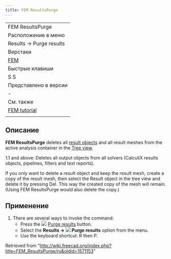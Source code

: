 ```yaml
---
title: FEM ResultsPurge
---
```

|  |
| --- |
| FEM ResultsPurge |
| Расположение в меню |
| Results → Purge results |
| Верстаки |
| [FEM](/FEM_Workbench/ru "FEM Workbench/ru") |
| Быстрые клавиши |
| S S |
| Представлено в версии |
| - |
| См. также |
| [FEM tutorial](/FEM_tutorial/ru "FEM tutorial/ru") |
|  |

## Описание

**FEM ResultsPurge** deletes all [result objects](/FEM_ResultShow "FEM ResultShow") and all result meshes from the active analysis container in the [Tree view](/Tree_view "Tree view").

1.1 and above: Deletes all output objects from all solvers (CalculiX results objects, pipelines, filters and text reports).

If you only want to delete a result object and keep the result mesh, create a copy of the result mesh, then select the Result object in the tree view and delete it by pressing Del. This way the created copy of the mesh will remain. (Using FEM ResultsPurge would also delete the copy.)

## Применение

1. There are several ways to invoke the command:
   * Press the ![](/images/FEM_ResultsPurge.svg) [Purge results](/FEM_ResultsPurge "FEM ResultsPurge") button.
   * Select the **Results → ![](/images/FEM_ResultsPurge.svg) Purge results** option from the menu.
   * Use the keyboard shortcut: R then P.

Retrieved from "<http://wiki.freecad.org/index.php?title=FEM_ResultsPurge/ru&oldid=1571153>"
